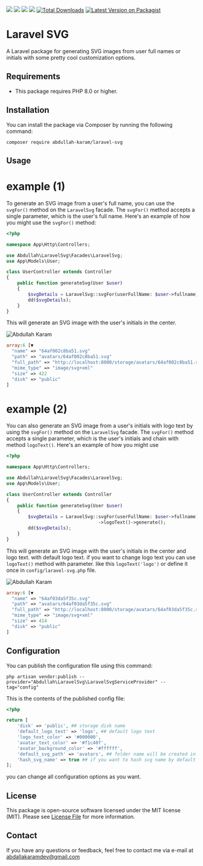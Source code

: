 ![](https://img.shields.io/github/issues/AbdullahKaram-Dev/laravelSvg)
![](https://img.shields.io/github/stars/AbdullahKaram-Dev/laravelSvg)
![](https://img.shields.io/github/forks/AbdullahKaram-Dev/laravelSvg)
![](https://img.shields.io/github/license/AbdullahKaram-Dev/laravelSvg)
[![Total Downloads](https://img.shields.io/packagist/dt/abdullah-karam/laravel-svg.svg?style=flat-square)](https://packagist.org/packages/abdullah-karam/laravel-svg)
[![Latest Version on Packagist](https://img.shields.io/packagist/v/abdullah-karam/laravel-svg.svg?style=flat-square)](https://packagist.org/packages/abdullah-karam/laravel-svg)


# Laravel SVG

A Laravel package for generating SVG images from user full names or initials with some pretty cool customization
options.

## Requirements

* This package requires PHP 8.0 or higher.

## Installation

You can install the package via Composer by running the following command:

```
composer require abdullah-karam/laravel-svg
```

## Usage

# example (1)

To generate an SVG image from a user's full name, you can use the `svgFor()` method on the `LaravelSvg` facade.
The `svgFor()` method accepts a single parameter, which is the user's full name. Here's an example of how you might use
the `svgFor()` method:

```php
<?php

namespace App\Http\Controllers;

use Abdullah\LaravelSvg\Facades\LaravelSvg;
use App\Models\User;

class UserController extends Controller
{
    public function generateSvg(User $user)
    {
        $svgDetails = LaravelSvg::svgFor(userFullName: $user->fullname)->generate(); 
        dd($svgDetails);
    }
}

```

This will generate an SVG image with the user's initials in the center.

![Abdullah Karam](https://i.ibb.co/Jvj2YZs/3a18c24e-894a-4dcf-9938-801fe9598529.jpg)

```php
array:6 [▼
  "name" => "64af002c8ba51.svg"
  "path" => "avatars/64af002c8ba51.svg"
  "full_path" => "http://localhost:8000/storage/avatars/64af002c8ba51.svg"
  "mime_type" => "image/svg+xml"
  "size" => 422
  "disk" => "public"
]
```


# example (2)

You can also generate an SVG image from a user's initials with logo text by using the `svgFor()` method on the
`LaravelSvg` facade. The `svgFor()` method accepts a single parameter, which is the user's initials and chain with method `logoText()`. Here's an example of how you might use

```php
<?php

namespace App\Http\Controllers;

use Abdullah\LaravelSvg\Facades\LaravelSvg;
use App\Models\User;

class UserController extends Controller
{
    public function generateSvg(User $user)
    {
        $svgDetails = LaravelSvg::svgFor(userFullName: $user->fullname)
                                  ->logoText()->generate(); 
        dd($svgDetails);
    }
}

```

This will generate an SVG image with the user's initials in the center and logo text.
with default logo text. if you want to change logo text you can use `logoText()` method with parameter.
like this `logoText('logo')` or define it once in `config/laravel-svg.php` file.

![Abdullah Karam](https://i.ibb.co/3mr8Pd9/ee1590e3-eb5e-40de-ad0e-9657e68cb251.jpg)

```php
array:6 [▼ 
  "name" => "64af03da5f35c.svg"
  "path" => "avatars/64af03da5f35c.svg"
  "full_path" => "http://localhost:8000/storage/avatars/64af03da5f35c.svg"
  "mime_type" => "image/svg+xml"
  "size" => 414
  "disk" => "public"
]
```

## Configuration

You can publish the configuration file using this command:

```
php artisan vendor:publish --provider="Abdullah\LaravelSvg\LaravelSvgServiceProvider" --tag="config"
```

This is the contents of the published config file:

```php
<?php

return [
    'disk' => 'public', ## storage disk name
    'default_logo_text' => 'logo', ## default logo text
    'logo_text_color' => '#000000',
    'avatar_text_color' => '#f1c40f',
    'avatar_background_color' => '#ffffff',
    'default_svg_path' => 'avatars', ## folder name will be created in storage/app/public
    'hash_svg_name' => true ## if you want to hash svg name by default true
];
```

you can change all configuration options as you want.

## License

This package is open-source software licensed under the MIT license (MIT). Please see [License File](LICENSE.md) for
more information.

## Contact

If you have any questions or feedback, feel free to contact me via e-mail at <abdallakaramdev@gmail.com>